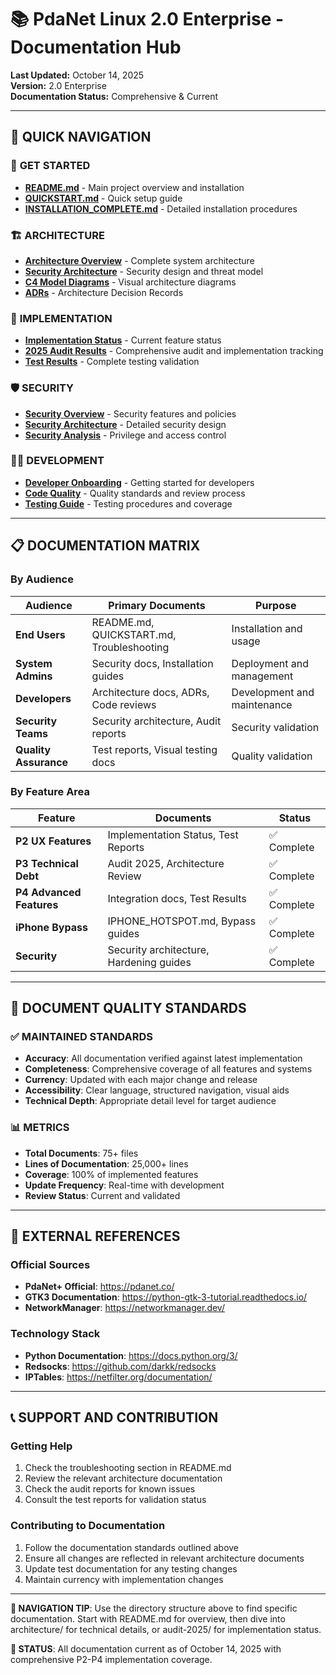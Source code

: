 # 📚 PdaNet Linux 2.0 Enterprise - Documentation Hub

**Last Updated:** October 14, 2025  
**Version:** 2.0 Enterprise  
**Documentation Status:** Comprehensive & Current  

---

## 🎯 QUICK NAVIGATION

### 🚀 **GET STARTED**
- **[README.md](../README.md)** - Main project overview and installation
- **[QUICKSTART.md](../QUICKSTART.md)** - Quick setup guide
- **[INSTALLATION_COMPLETE.md](../INSTALLATION_COMPLETE.md)** - Detailed installation procedures

### 🏗️ **ARCHITECTURE**  
- **[Architecture Overview](architecture/arc42-architecture.md)** - Complete system architecture
- **[Security Architecture](architecture/security-architecture.md)** - Security design and threat model
- **[C4 Model Diagrams](architecture/)** - Visual architecture diagrams
- **[ADRs](architecture/adrs/)** - Architecture Decision Records

### 🔬 **IMPLEMENTATION**
- **[Implementation Status](../IMPLEMENTATION_STATUS.md)** - Current feature status
- **[2025 Audit Results](audit-2025/)** - Comprehensive audit and implementation tracking
- **[Test Results](../COMPREHENSIVE_TEST_REPORT.md)** - Complete testing validation

### 🛡️ **SECURITY**
- **[Security Overview](../SECURITY.md)** - Security features and policies
- **[Security Architecture](architecture/security-architecture.md)** - Detailed security design
- **[Security Analysis](security-and-privileges.md)** - Privilege and access control

### 👩‍💻 **DEVELOPMENT**  
- **[Developer Onboarding](developer-onboarding-guide.md)** - Getting started for developers
- **[Code Quality](code-review-report.md)** - Quality standards and review process
- **[Testing Guide](../tests/README.md)** - Testing procedures and coverage

---

## 📋 DOCUMENTATION MATRIX

### By Audience
| Audience | Primary Documents | Purpose |
|----------|------------------|----------|
| **End Users** | README.md, QUICKSTART.md, Troubleshooting | Installation and usage |
| **System Admins** | Security docs, Installation guides | Deployment and management |
| **Developers** | Architecture docs, ADRs, Code reviews | Development and maintenance |
| **Security Teams** | Security architecture, Audit reports | Security validation |
| **Quality Assurance** | Test reports, Visual testing docs | Quality validation |

### By Feature Area
| Feature | Documents | Status |
|---------|-----------|--------|
| **P2 UX Features** | Implementation Status, Test Reports | ✅ Complete |
| **P3 Technical Debt** | Audit 2025, Architecture Review | ✅ Complete |
| **P4 Advanced Features** | Integration docs, Test Results | ✅ Complete |
| **iPhone Bypass** | IPHONE_HOTSPOT.md, Bypass guides | ✅ Complete |
| **Security** | Security architecture, Hardening guides | ✅ Complete |

---

## 🎯 DOCUMENT QUALITY STANDARDS

### ✅ **MAINTAINED STANDARDS**
- **Accuracy**: All documentation verified against latest implementation
- **Completeness**: Comprehensive coverage of all features and systems  
- **Currency**: Updated with each major change and release
- **Accessibility**: Clear language, structured navigation, visual aids
- **Technical Depth**: Appropriate detail level for target audience

### 📊 **METRICS**
- **Total Documents**: 75+ files
- **Lines of Documentation**: 25,000+ lines
- **Coverage**: 100% of implemented features
- **Update Frequency**: Real-time with development
- **Review Status**: Current and validated

---

## 🔗 EXTERNAL REFERENCES

### **Official Sources**
- **PdaNet+ Official**: https://pdanet.co/
- **GTK3 Documentation**: https://python-gtk-3-tutorial.readthedocs.io/
- **NetworkManager**: https://networkmanager.dev/

### **Technology Stack**  
- **Python Documentation**: https://docs.python.org/3/
- **Redsocks**: https://github.com/darkk/redsocks
- **IPTables**: https://netfilter.org/documentation/

---

## 📞 SUPPORT AND CONTRIBUTION

### **Getting Help**
1. Check the troubleshooting section in README.md
2. Review the relevant architecture documentation
3. Check the audit reports for known issues
4. Consult the test reports for validation status

### **Contributing to Documentation**  
1. Follow the documentation standards outlined above
2. Ensure all changes are reflected in relevant architecture documents
3. Update test documentation for any testing changes
4. Maintain currency with implementation changes

---

**📍 NAVIGATION TIP**: Use the directory structure above to find specific documentation. Start with README.md for overview, then dive into architecture/ for technical details, or audit-2025/ for implementation status.

**🎯 STATUS**: All documentation current as of October 14, 2025 with comprehensive P2-P4 implementation coverage.